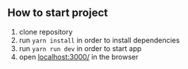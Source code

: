 ## How to start project

1. clone repository
2. run `yarn install` in order to install dependencies
3. run `yarn run dev` in order to start app
4. open [localhost:3000/](http://localhost:3000/) in the browser
